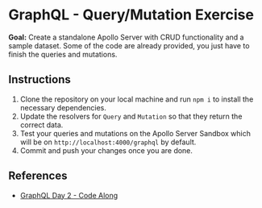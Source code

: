 # GraphQL - Query/Mutation Exercise

**Goal:** Create a standalone Apollo Server with CRUD functionality and a sample dataset. Some of the code are already provided, you just have to finish the queries and mutations.

## Instructions

1. Clone the repository on your local machine and run `npm i` to install the necessary dependencies.
2. Update the resolvers for `Query` and `Mutation` so that they return the correct data.
3. Test your queries and mutations on the Apollo Server Sandbox which will be on `http://localhost:4000/graphql` by default.
4. Commit and push your changes once you are done.

## References

- [GraphQL Day 2 - Code Along](https://github.com/elmerdotdev/ciccc-node-js-graphql-day-2-code-along/blob/main/src/serverUserTodos.txt)
